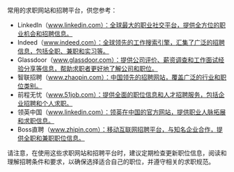 常用的求职网站和招聘平台，供您参考：
- LinkedIn（www.linkedin.com）：全球最大的职业社交平台，提供全方位的职业机会和招聘信息。
- Indeed（www.indeed.com）：全球领先的工作搜索引擎，汇集了广泛的招聘信息，包括全职、兼职和实习等。
- Glassdoor（www.glassdoor.com）：提供公司评价、薪资调查和工作面试经验分享等信息，帮助求职者更好地了解公司和职位。
- 智联招聘（www.zhaopin.com）：中国领先的招聘网站，覆盖广泛的行业和职位类别。
- 前程无忧（www.51job.com）：提供全面的职位信息和人才招聘服务，包括企业招聘和个人求职。
- 领英中国（www.linkedin.com）：领英在中国的官方网站，提供职业人脉拓展和求职信息。
- Boss直聘（www.zhipin.com）：移动互联网招聘平台，与知名企业合作，提供全职和兼职职位信息。

请注意，在使用这些求职网站和招聘平台时，建议定期检查更新职位信息，阅读和理解招聘条件和要求，以确保选择适合自己的职位，并遵守相关的求职规范。
